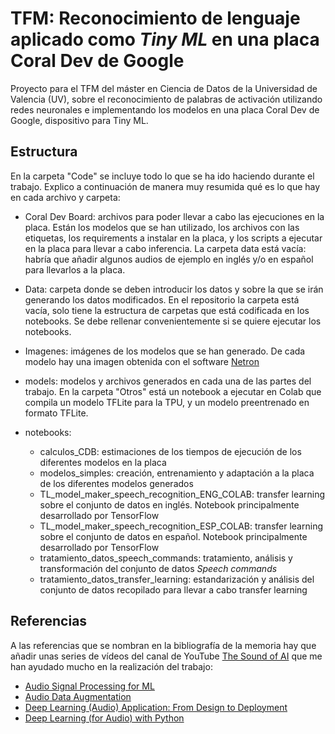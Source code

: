 # TFM: Reconocimiento de lenguaje aplicado como *Tiny ML* en una placa Coral Dev de Google

Proyecto para el TFM del máster en Ciencia de Datos de la Universidad de Valencia (UV), sobre el reconocimiento de palabras de activación utilizando redes neuronales e implementando los modelos en una placa Coral Dev de Google, dispositivo para Tiny ML.

## Estructura

En la carpeta "Code" se incluye todo lo que se ha ido haciendo durante el trabajo. Explico a continuación de manera muy resumida qué es lo que hay en cada archivo y carpeta:

* Coral Dev Board: archivos para poder llevar a cabo las ejecuciones en la placa. Están los modelos que se han utilizado, los archivos con las etiquetas, los requirements a instalar en la placa, y los scripts a ejecutar en la placa para llevar a cabo inferencia. La carpeta data está vacía: habría que añadir algunos audios de ejemplo en inglés y/o en español para llevarlos a la placa.

* Data: carpeta donde se deben introducir los datos y sobre la que se irán generando los datos modificados. En el repositorio la carpeta está vacía, solo tiene la estructura de carpetas que está codificada en los notebooks. Se debe rellenar convenientemente si se quiere ejecutar los notebooks.

* Imagenes: imágenes de los modelos que se han generado. De cada modelo hay una imagen obtenida con el software [Netron](https://netron.app/)

* models: modelos y archivos generados en cada una de las partes del trabajo. En la carpeta "Otros" está un notebook a ejecutar en Colab que compila un modelo TFLite para la TPU, y un modelo preentrenado en formato TFLite.

* notebooks:

    * calculos_CDB: estimaciones de los tiempos de ejecución de los diferentes modelos en la placa
    * modelos_simples: creación, entrenamiento y adaptación a la placa de los diferentes modelos generados
    * TL_model_maker_speech_recognition_ENG_COLAB: transfer learning sobre el conjunto de datos en inglés. Notebook principalmente desarrollado por TensorFlow
    * TL_model_maker_speech_recognition_ESP_COLAB: transfer learning sobre el conjunto de datos en español. Notebook principalmente desarrollado por TensorFlow
    * tratamiento_datos_speech_commands: tratamiento, análisis y transformación del conjunto de datos *Speech commands*
    * tratamiento_datos_transfer_learning: estandarización y análisis del conjunto de datos recopilado para llevar a cabo transfer learning

## Referencias

A las referencias que se nombran en la bibliografía de la memoria hay que añadir unas series de vídeos del canal de YouTube [The Sound of AI](https://www.youtube.com/channel/UCZPFjMe1uRSirmSpznqvJfQ) que me han ayudado mucho en la realización del trabajo:

* [Audio Signal Processing for ML](https://www.youtube.com/playlist?list=PL-wATfeyAMNqIee7cH3q1bh4QJFAaeNv0)
* [Audio Data Augmentation](https://www.youtube.com/playlist?list=PL-wATfeyAMNoR4aqS-Fv0GRmS6bx5RtTW)
* [Deep Learning (Audio) Application: From Design to Deployment](https://www.youtube.com/playlist?list=PL-wATfeyAMNpCRQkKgtOZU_ykXc63oyzp)
* [Deep Learning (for Audio) with Python](https://www.youtube.com/playlist?list=PL-wATfeyAMNrtbkCNsLcpoAyBBRJZVlnf)
